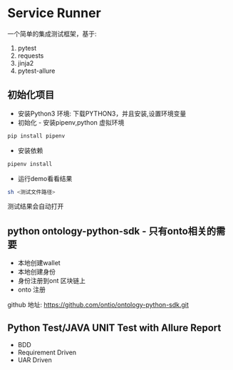 
# Service Runner

一个简单的集成测试框架，基于:

1. pytest
2. requests
3. jinja2
4. pytest-allure

## 初始化项目

- 安装Python3 环境: 下载PYTHON3，并且安装,设置环境变量
- 初始化 - 安装pipenv,python 虚拟环境

```sh
pip install pipenv
```

- 安装依赖

```sh 
pipenv install
```

- 运行demo看看结果

```sh 
sh <测试文件路径>
```

测试结果会自动打开

## python ontology-python-sdk - 只有onto相关的需要

- 本地创建wallet
- 本地创建身份
- 身份注册到ont 区块链上
- onto 注册

github 地址: https://github.com/ontio/ontology-python-sdk.git
 


## Python Test/JAVA UNIT Test with Allure Report

- BDD
- Requirement Driven
- UAR Driven

